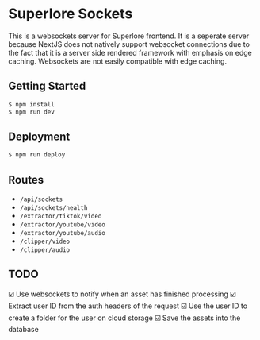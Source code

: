 # Superlore Sockets

This is a websockets server for Superlore frontend.
It is a seperate server because NextJS does not natively support websocket connections due to the fact that it is a server side rendered framework with emphasis on edge caching. Websockets are not easily compatible with edge caching.

## Getting Started

```bash
$ npm install
$ npm run dev
```

## Deployment

```bash
$ npm run deploy
```

## Routes

- `/api/sockets`
- `/api/sockets/health`
- `/extractor/tiktok/video`
- `/extractor/youtube/video`
- `/extractor/youtube/audio`
- `/clipper/video`
- `/clipper/audio`


## TODO

☑️ Use websockets to notify when an asset has finished processing
☑️ Extract user ID from the auth headers of the request
☑️ Use the user ID to create a folder for the user on cloud storage
☑️ Save the assets into the database